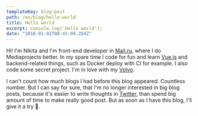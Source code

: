```yaml
---
templateKey: blog-post
path: /en/blog/hello-world
title: Hello world
excerpt: console.log('Hello world');
date: "2018-01-02T08:45:09.284Z"
---
```


Hi! I'm Nikita and I'm front-end developer in [Mail.ru](https://mail.ru), where I do Mediaprojects better. In my spare time I code for fun and learn [Vue.js](https://vuejs.org/)  and backend-related things, such as Docker deploy with CI for example. I also code some secret project. I'm in love with my [Volvo](https://www.drive2.ru/r/volvo/v40_cross_country/480505823865339906/).

I can't count how much blogs I had before this blog appeared. Countless number. But I can say for sure, that I'm no longer interested in big blog posts, because it's easier to write thoughts in [Twitter](https://twitter.com/life_maniac), than spend big amount of time to make really good post. But as soon as I have this blog, I'll give it a try 🙂.

